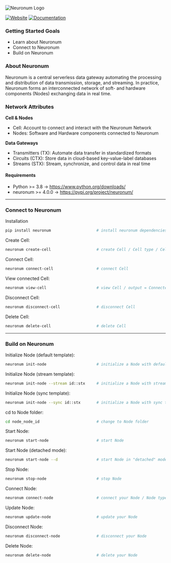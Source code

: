 ![Neuronum Logo](https://neuronum.net/static/logo_pip.png "Neuronum")

[![Website](https://img.shields.io/badge/Website-Neuronum-blue)](https://neuronum.net) [![Documentation](https://img.shields.io/badge/Docs-Read%20now-green)](https://github.com/neuronumcybernetics/neuronum)


### **Getting Started Goals**
- Learn about Neuronum
- Connect to Neuronum
- Build on Neuronum


### **About Neuronum**
Neuronum is a central serverless data gateway automating the processing and distribution of data transmission, storage, and streaming.
In practice, Neuronum forms an interconnected network of soft- and hardware components (Nodes) exchanging data in real time.


### **Network Attributes**
**Cell & Nodes**
- Cell: Account to connect and interact with the Neuronum Network
- Nodes: Software and Hardware components connected to Neuronum

**Data Gateways**
- Transmitters (TX): Automate data transfer in standardized formats
- Circuits (CTX): Store data in cloud-based key-value-label databases
- Streams (STX): Stream, synchronize, and control data in real time


#### Requirements
- Python >= 3.8 -> https://www.python.org/downloads/
- neuronum >= 4.0.0 -> https://pypi.org/project/neuronum/


------------------


### **Connect to Neuronum**
Installation
```sh
pip install neuronum                    # install neuronum dependencies
```

Create Cell:
```sh
neuronum create-cell                    # create Cell / Cell type / Cell network 
```

Connect Cell:
```sh
neuronum connect-cell                   # connect Cell
```

View connected Cell:
```sh
neuronum view-cell                      # view Cell / output = Connected Cell: 'your_cell'"
```

Disconnect Cell:
```sh
neuronum disconnect-cell                # disconnect Cell
```

Delete Cell:
```sh
neuronum delete-cell                    # delete Cell
```


------------------



### **Build on Neuronum**
Initialize Node (default template):
```sh
neuronum init-node                      # initialize a Node with default template
```

Initialize Node (stream template):
```sh
neuronum init-node --stream id::stx     # initialize a Node with stream template
```

Initialize Node (sync template):
```sh
neuronum init-node --sync id::stx       # initialize a Node with sync template
```

cd to Node folder:
```sh
cd node_node_id                         # change to Node folder
```

Start Node:
```sh
neuronum start-node                     # start Node
```

Start Node (detached mode):
```sh
neuronum start-node --d                 # start Node in "detached" mode
```

Stop Node:
```sh
neuronum stop-node                      # stop Node
```

Connect Node:
```sh
neuronum connect-node                   # connect your Node / Node type / Node description
```

Update Node:
```sh
neuronum update-node                    # update your Node
```

Disconnect Node:
```sh
neuronum disconnect-node                # disconnect your Node
```

Delete Node:
```sh
neuronum delete-node                    # delete your Node
```
